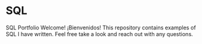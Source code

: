 # SQL
SQL Portfolio
Welcome! ¡Bienvenidos!
This repository contains examples of SQL I have written. Feel free take a look and reach out with any questions.
